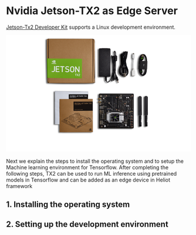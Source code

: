 # Nvidia Jetson-TX2 as Edge Server
[Jetson-Tx2 Developer Kit](https://developer.nvidia.com/embedded/buy/jetson-tx2-devkit) supports a Linux development environment. 

![Developer Kit](https://github.com/nesl/Heliot/blob/master/docs/images/Tx_2_dev_kit.png)

Next we explain the steps to install the operating system and to setup the Machine learning environment for Tensorflow. After completing the following steps, TX2 can be used to run ML inference using pretrained models in Tensorflow and can be added as an edge device in Heliot framework 

## 1. Installing the operating system

## 2. Setting up the development environment
